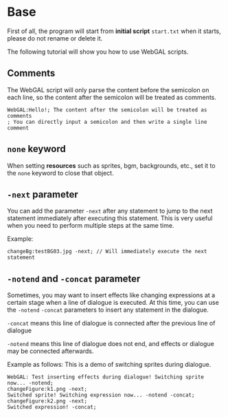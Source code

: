 # Base

First of all, the program will start from **initial script** `start.txt` when it starts, please do not rename or delete it.

The following tutorial will show you how to use WebGAL scripts.

## Comments

The WebGAL script will only parse the content before the semicolon on each line, so the content after the semicolon will be treated as comments.

``` ws
WebGAL:Hello!; The content after the semicolon will be treated as comments
; You can directly input a semicolon and then write a single line comment
```

## `none` keyword

When setting **resources** such as sprites, bgm, backgrounds, etc., set it to the `none` keyword to close that object.

## `-next` parameter

You can add the parameter `-next` after any statement to jump to the next statement immediately after executing this statement. This is very useful when you need to perform multiple steps at the same time.

Example:

``` ws
changeBg:testBG03.jpg -next; // Will immediately execute the next statement
```

## `-notend` and `-concat` parameter

Sometimes, you may want to insert effects like changing expressions at a certain stage when a line of dialogue is executed.
At this time, you can use the `-notend` `-concat` parameters to insert any statement in the dialogue.

`-concat` means this line of dialogue is connected after the previous line of dialogue

`-notend` means this line of dialogue does not end, and effects or dialogue may be connected afterwards.

Example as follows: This is a demo of switching sprites during dialogue.

``` ws
WebGAL: Test inserting effects during dialogue! Switching sprite now... -notend;
changeFigure:k1.png -next;
Switched sprite! Switching expression now... -notend -concat; 
changeFigure:k2.png -next;
Switched expression! -concat;
```
